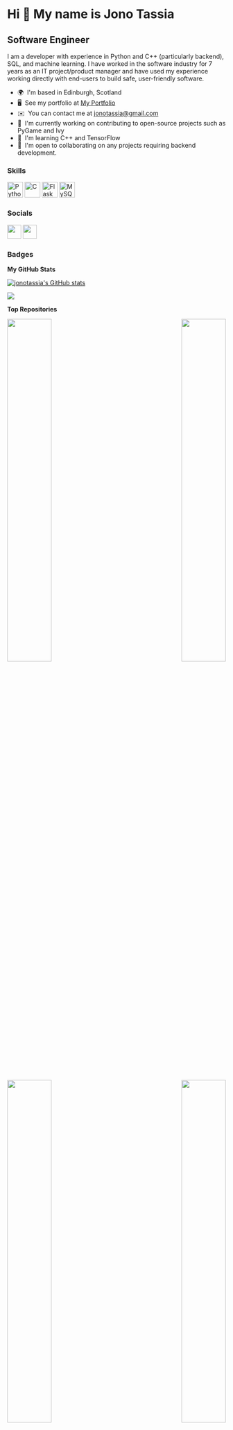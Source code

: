 Hi 👋 My name is Jono Tassia
============================

Software Engineer
----------------

I am a developer with experience in Python and C++ (particularly backend), SQL, and machine learning. I have worked in the software industry for 7 years as an IT project/product manager and have used my experience working directly with end-users to build safe, user-friendly software.

* 🌍  I'm based in Edinburgh, Scotland
* 🖥️  See my portfolio at [My Portfolio](https://jonotassia.pythonanywhere.com/)
* ✉️  You can contact me at [jonotassia@gmail.com](mailto:jonotassia@gmail.com)
* 🚀  I'm currently working on contributing to open-source projects such as PyGame and Ivy
* 🧠  I'm learning C++ and TensorFlow
* 🤝  I'm open to collaborating on any projects requiring backend development.

### Skills


<p align="left">
<a href="https://www.python.org/" target="_blank" rel="noreferrer"><img src="https://raw.githubusercontent.com/danielcranney/readme-generator/main/public/icons/skills/python-colored.svg" width="36" height="36" alt="Python" /></a>
<a href="https://docs.microsoft.com/en-us/cpp/?view=msvc-170" target="_blank" rel="noreferrer"><img src="https://raw.githubusercontent.com/danielcranney/readme-generator/main/public/icons/skills/c-colored.svg" width="36" height="36" alt="C" /></a>
<a href="https://flask.palletsprojects.com/en/2.0.x/" target="_blank" rel="noreferrer"><img src="https://raw.githubusercontent.com/danielcranney/readme-generator/main/public/icons/skills/flask-colored.svg" width="36" height="36" alt="Flask" /></a>
<a href="https://www.mysql.com/" target="_blank" rel="noreferrer"><img src="https://raw.githubusercontent.com/danielcranney/readme-generator/main/public/icons/skills/mysql-colored.svg" width="36" height="36" alt="MySQL" /></a>
</p>


### Socials

<p align="left"> <a href="https://www.github.com/jonotassia" target="_blank" rel="noreferrer"><img src="https://raw.githubusercontent.com/danielcranney/readme-generator/main/public/icons/socials/github.svg" width="32" height="32" /></a> <a href="https://www.linkedin.com/in/jonathan-tassia-25196a98" target="_blank" rel="noreferrer"><img src="https://raw.githubusercontent.com/danielcranney/readme-generator/main/public/icons/socials/linkedin.svg" width="32" height="32" /></a></p>

### Badges

<b>My GitHub Stats</b>

<a href="http://www.github.com/jonotassia"><img src="https://github-readme-stats.vercel.app/api?username=jonotassia&show_icons=true&hide=&count_private=true&title_color=0891b2&text_color=ffffff&icon_color=0891b2&bg_color=1c1917&hide_border=true&show_icons=true" alt="jonotassia's GitHub stats" /></a>

<a href="http://www.github.com/jonotassia"><img src="https://github-readme-streak-stats.herokuapp.com/?user=jonotassia&stroke=ffffff&background=1c1917&ring=0891b2&fire=0891b2&currStreakNum=ffffff&currStreakLabel=0891b2&sideNums=ffffff&sideLabels=ffffff&dates=ffffff&hide_border=true" /></a>

<b>Top Repositories</b>

<div width="100%" align="center"><a href="https://github.com/jonotassia/route-optimisation" align="left"><img align="left" width="45%" src="https://github-readme-stats.vercel.app/api/pin/?username=jonotassia&repo=route-optimisation&title_color=0891b2&text_color=ffffff&icon_color=0891b2&bg_color=1c1917&hide_border=true&locale=en" /></a>
<a href="https://github.com/jonotassia/web_portfoliov2" align="right"><img align="right" width="45%" src="https://github-readme-stats.vercel.app/api/pin/?username=jonotassia&repo=web_portfoliov2&title_color=0891b2&text_color=ffffff&icon_color=0891b2&bg_color=1c1917&hide_border=true&locale=en" /></a></div><br /><br /><br /><br /><br /><br /><br /> <br />

<div width="100%" align="center"><a href="https://github.com/jonotassia/dog-breed-classifier-tf" align="left"><img align="left" width="45%" src="https://github-readme-stats.vercel.app/api/pin/?username=jonotassia&repo=dog-breed-classifier-tf&title_color=0891b2&text_color=ffffff&icon_color=0891b2&bg_color=1c1917&hide_border=true&locale=en" /></a></div>
<a href="https://github.com/jonotassia/playlist-randomizer" align="right"><img align="right" width="45%" src="https://github-readme-stats.vercel.app/api/pin/?username=jonotassia&repo=playlist-randomizer&title_color=0891b2&text_color=ffffff&icon_color=0891b2&bg_color=1c1917&hide_border=true&locale=en" /></a></div><br /><br /><br /><br /><br /><br /><br /> <br />

<div width="100%" align="center"><a href="https://github.com/jonotassia/PongPlusPlus" align="left"><img align="left" width="45%" src="https://github-readme-stats.vercel.app/api/pin/?username=jonotassia&repo=PongPlusPlus&title_color=0891b2&text_color=ffffff&icon_color=0891b2&bg_color=1c1917&hide_border=true&locale=en" /></a>
